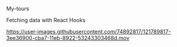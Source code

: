 My-tours

Fetching data with React Hooks


https://user-images.githubusercontent.com/74892817/121789817-3ee36900-cba7-11eb-8922-53243303468d.mov

